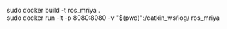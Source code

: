 sudo docker build -t ros_mriya .  
sudo docker run -it -p 8080:8080 -v "$(pwd)":/catkin_ws/log/ ros_mriya
